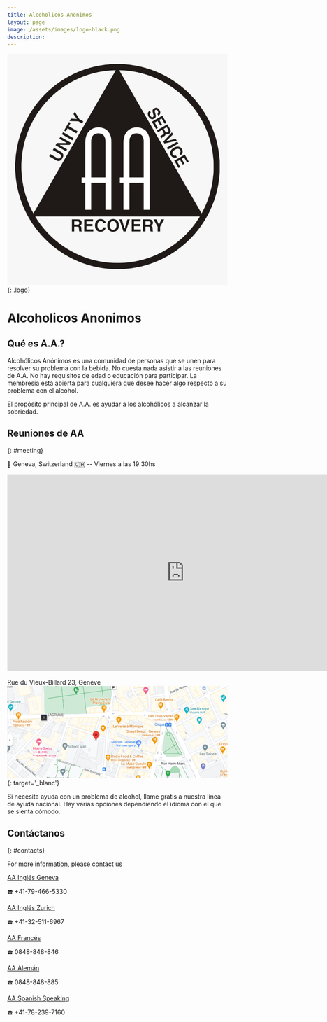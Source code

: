 ```yaml
---
title: Alcoholicos Anonimos
layout: page
image: /assets/images/logo-black.png
description: 
---
```

![logo](/assets/images/logo-black.png){: .logo}

# Alcoholicos Anonimos

## Qué es A.A.?

Alcohólicos Anónimos es una comunidad de personas que se unen para resolver su problema con la bebida. No cuesta nada asistir a las reuniones de A.A. No hay requisitos de edad o educación para participar. La membresía está abierta para cualquiera que desee hacer algo respecto a su problema con el alcohol.

El propósito principal de A.A. es ayudar a los alcohólicos a alcanzar la sobriedad.

## Reuniones de AA
{: #meeting}

📍 Geneva, Switzerland 🇨🇭 -- Viernes a las 19:30hs

<iframe src="https://www.google.com/maps/embed?pb=!1m18!1m12!1m3!1d2761.494057440981!2d6.1371918999999995!3d46.200625900000006!2m3!1f0!2f0!3f0!3m2!1i1024!2i768!4f13.1!3m3!1m2!1s0x478c64d456a621d5%3A0x2a019a284086221c!2zUnVlIGR1IFZpZXV4LUJpbGxhcmQgMjMsIDEyMDUgR2Vuw6h2ZSwg0KjQstC10LnRhtCw0YDRltGP!5e0!3m2!1suk!2sua!4v1696952217318!5m2!1suk!2sua" width="810" height="450" style="border:0;" allowfullscreen="" loading="lazy" referrerpolicy="no-referrer-when-downgrade"></iframe>

Rue du Vieux-Billard 23, Genève [<img src="assets/images/map.png" alt="Google map" loading="lazy" style="width: 100vw; height: auto">](https://maps.app.goo.gl/VauCjny674n1XKrE8){: target='_blanc'}

Si necesita ayuda con un problema de alcohol, llame gratis a nuestra línea de ayuda nacional. Hay varias opciones dependiendo el idioma con el que se sienta cómodo.

## Contáctanos
{: #contacts}

For more information, please contact us

[AA Inglés Geneva](https://www.aageneva.org/)

☎️ +41-79-466-5330

[AA Inglés Zurich](https://aazurich.org/)

☎️ +41-32-511-6967

[AA Francés](http://www.aasri.ch/)

☎️ 0848-848-846

[AA Alemán](https://www.anonyme-alkoholiker.ch/)

☎️ 0848-848-885

[AA Spanish Speaking](#)

☎️ +41-78-239-7160
